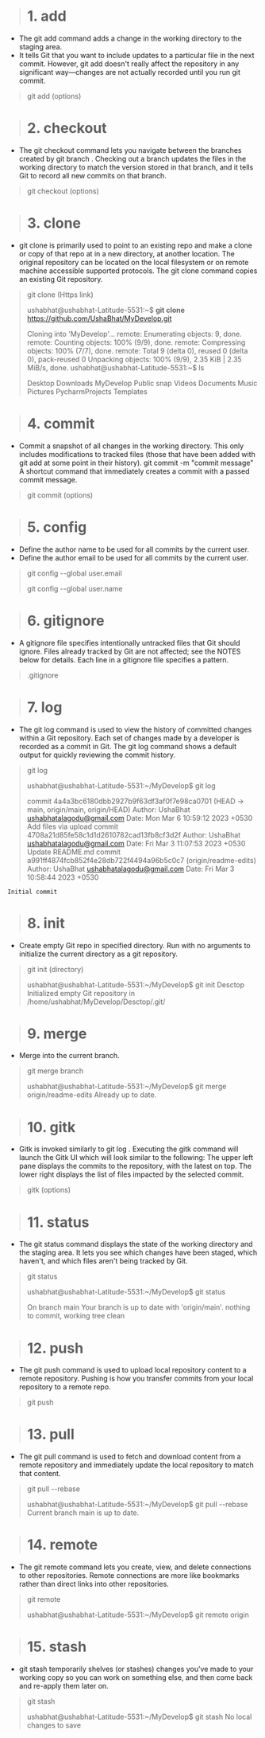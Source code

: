 ># 1. add
* The git add command adds a change in the working directory to the staging area. 
* It tells Git that you want to include updates to a particular file in the next commit. However, git add doesn't really affect the repository in any significant way—changes are not actually recorded until you run git commit.

> git add (options)




># 2. checkout
* The git checkout command lets you navigate between the branches created by git branch . Checking out a branch updates the files in the working directory to match the version stored in that branch, and it tells Git to record all new commits on that branch.

> git checkout (options)



># 3. clone
* git clone is primarily used to point to an existing repo and make a clone or copy of that repo at in a new directory, at another location. The original repository can be located on the local filesystem or on remote machine accessible supported protocols. The git clone command copies an existing Git repository.

> git clone (Https link)
>
> ushabhat@ushabhat-Latitude-5531:~$ **git clone** https://github.com/UshaBhat/MyDevelop.git
> 
> Cloning into 'MyDevelop'...
remote: Enumerating objects: 9, done.
remote: Counting objects: 100% (9/9), done.
remote: Compressing objects: 100% (7/7), done.
remote: Total 9 (delta 0), reused 0 (delta 0), pack-reused 0
Unpacking objects: 100% (9/9), 2.35 KiB | 2.35 MiB/s, done.
ushabhat@ushabhat-Latitude-5531:~$ ls
> 
> Desktop    Downloads  MyDevelop  Public           snap       Videos
Documents  Music      Pictures   PycharmProjects  Templates



># 4. commit
*  Commit a snapshot of all changes in the working directory. This only includes modifications to tracked files (those that have been added with git add at some point in their history). git commit -m "commit message" A shortcut command that immediately creates a commit with a passed commit message.

> git commit (options)



># 5. config
* Define the author name to be used for all commits by the current user.
* Define the author email to be used for all commits by the current user.

> git config --global user.email <email> 
> 
> git config --global
user.name <name> 





># 6. gitignore
* A gitignore file specifies intentionally untracked files that Git should ignore. Files already tracked by Git are not affected; see the NOTES below for details. Each line in a gitignore file specifies a pattern.

> .gitignore




># 7. log
* The git log command is used to view the history of committed changes within a Git repository. Each set of changes made by a developer is recorded as a commit in Git. The git log command shows a default output for quickly reviewing the commit history.
> git log 
> 
> ushabhat@ushabhat-Latitude-5531:~/MyDevelop$ git log
> 
> commit 4a4a3bc6180dbb2927b9f63df3af0f7e98ca0701 (HEAD -> main, origin/main, origin/HEAD)
Author: UshaBhat <ushabhatalagodu@gmail.com>
Date:   Mon Mar 6 10:59:12 2023 +0530
    Add files via upload
commit 4708a21d85fe58c1d1d2610782cad13fb8cf3d2f
Author: UshaBhat <ushabhatalagodu@gmail.com>
Date:   Fri Mar 3 11:07:53 2023 +0530
    Update README.md
commit a991ff4874fcb852f4e28db722f4494a96b5c0c7 (origin/readme-edits)
Author: UshaBhat <ushabhatalagodu@gmail.com>
Date:   Fri Mar 3 10:58:44 2023 +0530

    Initial commit



># 8. init
* Create empty Git repo in specified directory. Run with no
arguments to initialize the current directory as a git repository.

> git init (directory)
> 
> ushabhat@ushabhat-Latitude-5531:~/MyDevelop$ git init Desctop
Initialized empty Git repository in /home/ushabhat/MyDevelop/Desctop/.git/




># 9. merge
* Merge <branch> into the current branch.
> git merge branch
> 
> ushabhat@ushabhat-Latitude-5531:~/MyDevelop$ git merge origin/readme-edits
Already up to date.



># 10. gitk
* Gitk is invoked similarly to git log . Executing the gitk command will launch the Gitk UI which will look similar to the following: The upper left pane displays the commits to the repository, with the latest on top. The lower right displays the list of files impacted by the selected commit.

> gitk (options)
  


># 11. status
* The git status command displays the state of the working directory and the staging area. It lets you see which changes have been staged, which haven't, and which files aren't being tracked by Git. 
> git status
> 
> ushabhat@ushabhat-Latitude-5531:~/MyDevelop$ git status
> 
> On branch main
Your branch is up to date with 'origin/main'.
nothing to commit, working tree clean



># 12. push
* The git push command is used to upload local repository content to a remote repository. Pushing is how you transfer commits from your local repository to a remote repo.

> git push 


># 13. pull
* The git pull command is used to fetch and download content from a remote repository and immediately update the local repository to match that content. 
> git pull --rebase 
> 
> ushabhat@ushabhat-Latitude-5531:~/MyDevelop$ git pull --rebase
Current branch main is up to date.



># 14. remote
* The git remote command lets you create, view, and delete connections to other repositories. Remote connections are more like bookmarks rather than direct links into other repositories.


> git remote
> 
>ushabhat@ushabhat-Latitude-5531:~/MyDevelop$ git remote
origin


># 15. stash
* git stash temporarily shelves (or stashes) changes you've made to your working copy so you can work on something else, and then come back and re-apply them later on.
>git stash
> 
> ushabhat@ushabhat-Latitude-5531:~/MyDevelop$ git stash
No local changes to save
